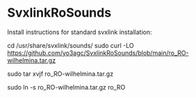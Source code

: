 # SvxlinkRoSounds

Install instructions for standard svxlink installation:

cd /usr/share/svxlink/sounds/
sudo curl -LO https://github.com/yo3agc/SvxlinkRoSounds/blob/main/ro_RO-wilhelmina.tar.gz

sudo tar xvjf ro_RO-wilhelmina.tar.gz

sudo ln -s ro_RO-wilhelmina.tar.gz ro_RO
